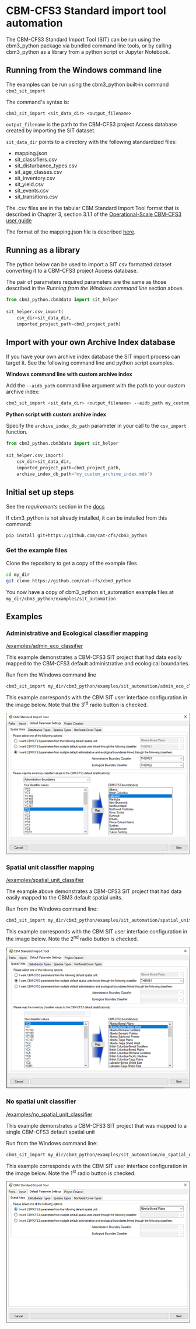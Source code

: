 # CBM-CFS3 Standard import tool automation

The CBM-CFS3 Standard Import Tool (SIT) can be run using the cbm3_python package via bundled command line tools, or by calling cbm3_python as a library from a python script or Jupyter Notebook.

## Running from the Windows command line

The examples can be run using the cbm3_python built-in command `cbm3_sit_import`

The command's syntax is:

```
cbm3_sit_import <sit_data_dir> <output_filename>
```

`output_filename` is the path to the CBM-CFS3 project Access database created by importing the SIT dataset.

`sit_data_dir` points to a directory with the following standardized files:

* mapping.json
* sit_classifiers.csv
* sit_disturbance_types.csv
* sit_age_classes.csv
* sit_inventory.csv
* sit_yield.csv
* sit_events.csv
* sit_transitions.csv

The .csv files are in the tabular CBM Standard Import Tool format that is described in Chapter 3, section 3.1.1 of the [Operational-Scale CBM-CFS3 user guide](https://cfs.nrcan.gc.ca/pubwarehouse/pdfs/39768.pdf)

The format of the mapping.json file is described [here](https://github.com/cat-cfs/StandardImportToolPlugin/wiki/Mapping-Configuration).

## Running as a library

The python below can be used to import a SIT csv formatted dataset converting it to a CBM-CFS3 project Access database.

The pair of parameters required parameters are the same as those described in the *Running from the Windows command line* section above.

```python
from cbm3_python.cbm3data import sit_helper

sit_helper.csv_import(
    csv_dir=sit_data_dir, 
    imported_project_path=cbm3_project_path)
```

## Import with your own Archive Index database

If you have your own archive index database the SIT import process can target it. See the following command line and python script examples.

**Windows command line with custom archive index**

Add the `--aidb_path` command line argument with the path to your custom archive index:

```bash
cbm3_sit_import <sit_data_dir> <output_filename> --aidb_path my_custom_archive_index.mdb
```

**Python script with custom archive index**

Specify the `archive_index_db_path` parameter in your call to the `csv_import` function.

```python
from cbm3_python.cbm3data import sit_helper

sit_helper.csv_import(
    csv_dir=sit_data_dir, 
    imported_project_path=cbm3_project_path,
    archive_index_db_path="my_custom_archive_index.mdb")
```



## Initial set up steps

See the *requirements* section in the [docs](https://github.com/cat-cfs/cbm3_python/)

If cbm3_python is not already installed, it can be installed from this command:

```bash
pip install git+https://github.com/cat-cfs/cbm3_python
```



### Get the example files

Clone the repository to get a copy of the example files 

```bash
cd my_dir
git clone https://github.com/cat-cfs/cbm3_python
```

You now have a copy of cbm3_python sit_automation example files at `my_dir/cbm3_python/examples/sit_automation `



## Examples

### Administrative and Ecological classifier mapping

[/examples/admin_eco_classifier](./admin_eco_classifier) 

This example demonstrates a CBM-CFS3 SIT project that had data easily mapped to the CBM-CFS3 default administrative and ecological boundaries.

Run from the Windows command line

```bash
cbm3_sit_import my_dir/cbm3_python/examples/sit_automation/admin_eco_classifier my_project.mdb
```

This example corresponds with the CBM SIT user interface configuration in the image below.  Note that the 3<sup>rd</sup> radio button is checked.

![img](./img/admin_eco_classifiers.png)

### Spatial unit classifier mapping

[/examples/spatial_unit_classifier](./spatial_unit_classifier) 

The example above demonstrates a CBM-CFS3 SIT project that had data easily mapped to the CBM3 default spatial units.

Run from the Windows command line:

```bash
cbm3_sit_import my_dir/cbm3_python/examples/sit_automation/spatial_unit_classifier my_project.mdb
```

This example corresponds with the CBM SIT user interface configuration in the image below.  Note the 2<sup>nd</sup> radio button is checked.

![img](./img/spatial_classifier.png)

### No spatial unit classifier

[/examples/no_spatial_unit_classifier](./no_spatial_unit_classifier) 

This example demonstrates a CBM-CFS3 SIT project that was mapped to a single CBM-CFS3 default spatial unit

Run from the Windows command line:

```bash
cbm3_sit_import my_dir/cbm3_python/examples/sit_automation/no_spatial_unit_classifier my_project.mdb
```

This example corresponds with the CBM SIT user interface configuration in the image below.  Note the 1<sup>st</sup> radio button is checked.

![img](./img/no_spatial_classifier.png)
